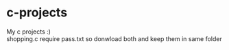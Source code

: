 # c-projects
My c projects :)<br>
shopping.c require pass.txt so donwload both and keep them in same folder
